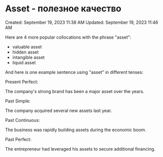 # Asset - полезное качество

Created: September 19, 2023 11:38 AM
Updated: September 19, 2023 11:46 AM

Here are 4 more popular collocations with the phrase "asset":

- valuable asset
- hidden asset
- intangible asset
- liquid asset

And here is one example sentence using "asset" in different tenses:

Present Perfect:

The company's strong brand has been a major asset over the years.

Past Simple:

The company acquired several new assets last year.

Past Continuous:

The business was rapidly building assets during the economic boom.

Past Perfect:

The entrepreneur had leveraged his assets to secure additional financing.